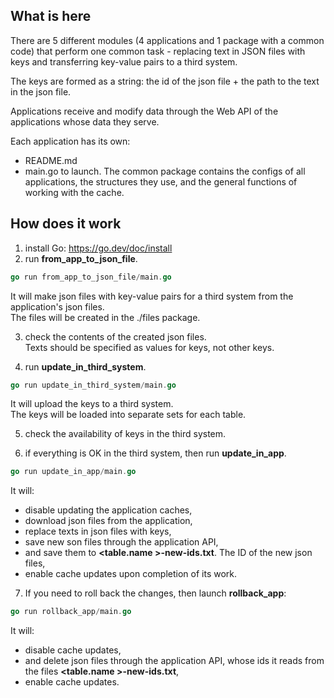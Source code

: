 ## What is here
There are 5 different modules (4 applications and 1 package with a common code) that perform one common task - replacing text in JSON files with keys and transferring key-value pairs to a third system.

The keys are formed as a string: the id of the json file + the path to the text in the json file.

Applications receive and modify data through the Web API of the applications whose data they serve.

Each application has its own:

- README.md
- main.go to launch.
The common package contains the configs of all applications, the structures they use, and the general functions of working with the cache.

## How does it work

1) install Go: https://go.dev/doc/install
2) run **from_app_to_json_file**.

```go
go run from_app_to_json_file/main.go
```
It will make json files with key-value pairs for a third system from the application's json files.\
The files will be created in the ./files package.

3) check the contents of the created json files.\
Texts should be specified as values for keys, not other keys.

4) run **update_in_third_system**.

```go
go run update_in_third_system/main.go
```
It will upload the keys to a third system.\
The keys will be loaded into separate sets for each table.

5) check the availability of keys in the third system.

6) if everything is OK in the third system, then run **update_in_app**.
```go
go run update_in_app/main.go

```

It will:

- disable updating the application caches,
- download json files from the application,
- replace texts in json files with keys,
- save new son files through the application API,
- and save them to **<table.name >-new-ids.txt**. The ID of the new json files,
- enable cache updates upon completion of its work.

7) If you need to roll back the changes, then launch **rollback_app**:
```go
go run rollback_app/main.go

```
It will:
- disable cache updates,
- and delete json files through the application API, whose ids it reads from the files **<table.name >-new-ids.txt**,
- enable cache updates.